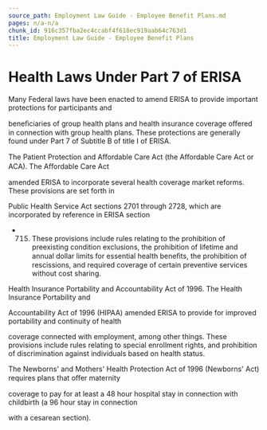 ```yaml
---
source_path: Employment Law Guide - Employee Benefit Plans.md
pages: n/a-n/a
chunk_id: 916c357fba2ec4ccabf4f618ec919aab64c763d1
title: Employment Law Guide - Employee Benefit Plans
---
```

# Health Laws Under Part 7 of ERISA

Many Federal laws have been enacted to amend ERISA to provide important protections for participants and

beneﬁciaries of group health plans and health insurance coverage oﬀered in connection with group health plans. These protections are generally found under Part 7 of Subtitle B of title I of ERISA.

The Patient Protection and Aﬀordable Care Act (the Aﬀordable Care Act or ACA). The Aﬀordable Care Act

amended ERISA to incorporate several health coverage market reforms. These provisions are set forth in

Public Health Service Act sections 2701 through 2728, which are incorporated by reference in ERISA section

- 715. These provisions include rules relating to the prohibition of preexisting condition exclusions, the prohibition of lifetime and annual dollar limits for essential health beneﬁts, the prohibition of rescissions, and required coverage of certain preventive services without cost sharing.

Health Insurance Portability and Accountability Act of 1996. The Health Insurance Portability and

Accountability Act of 1996 (HIPAA) amended ERISA to provide for improved portability and continuity of health

coverage connected with employment, among other things. These provisions include rules relating to special enrollment rights, and prohibition of discrimination against individuals based on health status.

The Newborns' and Mothers' Health Protection Act of 1996 (Newborns' Act) requires plans that oﬀer maternity

coverage to pay for at least a 48 hour hospital stay in connection with childbirth (a 96 hour stay in connection

with a cesarean section).
